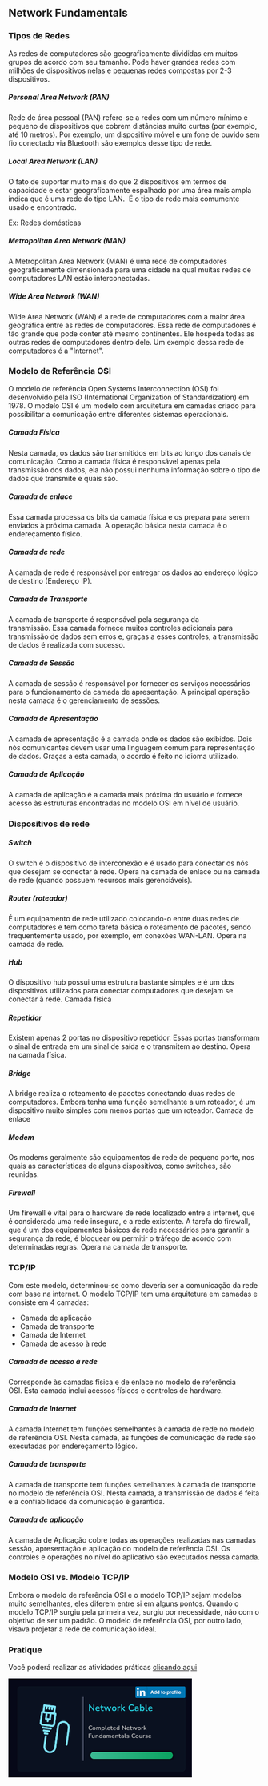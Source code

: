 
## Network Fundamentals

### Tipos de Redes

As redes de computadores são geograficamente divididas em muitos grupos de acordo com seu tamanho. Pode haver grandes redes com milhões de dispositivos nelas e pequenas redes compostas por 2-3 dispositivos.

##### Personal Area Network (PAN)

Rede de área pessoal (PAN) refere-se a redes com um número mínimo e pequeno de dispositivos que cobrem distâncias muito curtas (por exemplo, até 10 metros). Por exemplo, um dispositivo móvel e um fone de ouvido sem fio conectado via Bluetooth são exemplos desse tipo de rede. 

##### Local Area Network (LAN)

O fato de suportar muito mais do que 2 dispositivos em termos de capacidade e estar geograficamente espalhado por uma área mais ampla indica que é uma rede do tipo LAN.  É o tipo de rede mais comumente usado e encontrado.

Ex: Redes domésticas

##### Metropolitan Area Network (MAN)

A Metropolitan Area Network (MAN) é uma rede de computadores geograficamente dimensionada para uma cidade na qual muitas redes de computadores LAN estão interconectadas.

##### Wide Area Network (WAN)

Wide Area Network (WAN) é a rede de computadores com a maior área geográfica entre as redes de computadores. Essa rede de computadores é tão grande que pode conter até mesmo continentes. Ele hospeda todas as outras redes de computadores dentro dele. Um exemplo dessa rede de computadores é a "Internet".


### Modelo de Referência OSI

O modelo de referência Open Systems Interconnection (OSI) foi desenvolvido pela ISO (International Organization of Standardization) em 1978. O modelo OSI é um modelo com arquitetura em camadas criado para possibilitar a comunicação entre diferentes sistemas operacionais.

##### Camada Física

Nesta camada, os dados são transmitidos em bits ao longo dos canais de comunicação. Como a camada física é responsável apenas pela transmissão dos dados, ela não possui nenhuma informação sobre o tipo de dados que transmite e quais são. 

##### Camada de enlace

Essa camada processa os bits da camada física e os prepara para serem enviados à próxima camada. A operação básica nesta camada é o endereçamento físico.  

##### Camada de rede

A camada de rede é responsável por entregar os dados ao endereço lógico de destino (Endereço IP).   

##### Camada de Transporte

A camada de transporte é responsável pela segurança da transmissão. Essa camada fornece muitos controles adicionais para transmissão de dados sem erros e, graças a esses controles, a transmissão de dados é realizada com sucesso.  

##### Camada de Sessão

A camada de sessão é responsável por fornecer os serviços necessários para o funcionamento da camada de apresentação. A principal operação nesta camada é o gerenciamento de sessões.  

##### Camada de Apresentação

A camada de apresentação é a camada onde os dados são exibidos. Dois nós comunicantes devem usar uma linguagem comum para representação de dados. Graças a esta camada, o acordo é feito no idioma utilizado.  

##### Camada de Aplicação

A camada de aplicação é a camada mais próxima do usuário e fornece acesso às estruturas encontradas no modelo OSI em nível de usuário. 


### Dispositivos de rede

##### Switch

O switch é o dispositivo de interconexão e é usado para conectar os nós que desejam se conectar à rede. Opera na camada de enlace ou na camada de rede (quando possuem recursos mais gerenciáveis).

##### Router (roteador)

É um equipamento de rede utilizado colocando-o entre duas redes de computadores e tem como tarefa básica o roteamento de pacotes, sendo frequentemente usado, por exemplo, em conexões WAN-LAN. Opera na camada de rede.

##### Hub

O dispositivo hub possui uma estrutura bastante simples e é um dos dispositivos utilizados para conectar computadores que desejam se conectar à rede. Camada física

##### Repetidor

Existem apenas 2 portas no dispositivo repetidor. Essas portas transformam o sinal de entrada em um sinal de saída e o transmitem ao destino. Opera na camada física.

##### Bridge

A bridge realiza o roteamento de pacotes conectando duas redes de computadores. Embora tenha uma função semelhante a um roteador, é um dispositivo muito simples com menos portas que um roteador. Camada de enlace

##### Modem

Os modems geralmente são equipamentos de rede de pequeno porte, nos quais as características de alguns dispositivos, como switches, são reunidas.

##### Firewall

Um firewall é vital para o hardware de rede localizado entre a internet, que é considerada uma rede insegura, e a rede existente. A tarefa do firewall, que é um dos equipamentos básicos de rede necessários para garantir a segurança da rede, é bloquear ou permitir o tráfego de acordo com determinadas regras. Opera na camada de transporte.


### TCP/IP

Com este modelo, determinou-se como deveria ser a comunicação da rede com base na internet. O modelo TCP/IP tem uma arquitetura em camadas e consiste em 4 camadas:  
  
-   Camada de aplicação
-   Camada de transporte
-   Camada de Internet
-   Camada de acesso à rede

##### Camada de acesso à rede

Corresponde às camadas física e de enlace no modelo de referência OSI. Esta camada inclui acessos físicos e controles de hardware.  

##### Camada de Internet

A camada Internet tem funções semelhantes à camada de rede no modelo de referência OSI. Nesta camada, as funções de comunicação de rede são executadas por endereçamento lógico.  

##### Camada de transporte

A camada de transporte tem funções semelhantes à camada de transporte no modelo de referência OSI. Nesta camada, a transmissão de dados é feita e a confiabilidade da comunicação é garantida. 

##### Camada de aplicação

A camada de Aplicação cobre todas as operações realizadas nas camadas sessão, apresentação e aplicação do modelo de referência OSI. Os controles e operações no nível do aplicativo são executados nessa camada.


### Modelo OSI vs. Modelo TCP/IP

Embora o modelo de referência OSI e o modelo TCP/IP sejam modelos muito semelhantes, eles diferem entre si em alguns pontos. Quando o modelo TCP/IP surgiu pela primeira vez, surgiu por necessidade, não com o objetivo de ser um padrão. O modelo de referência OSI, por outro lado, visava projetar a rede de comunicação ideal. 


### Pratique

Você poderá realizar as atividades práticas [clicando aqui](https://app.letsdefend.io/training/lessons/network-fundamentals)

![](https://github.com/brunoesm07/Cybersecurity_notes_and_summaries/blob/main/Security%20Analyst%20(treinamentos)/badges/Pasted%20image%2020230112105826.png)
